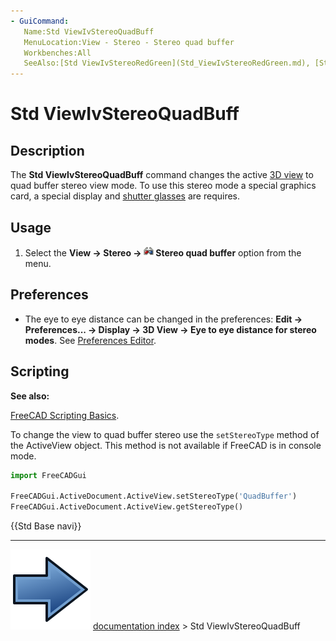 ```yaml
---
- GuiCommand:
   Name:Std ViewIvStereoQuadBuff
   MenuLocation:View - Stereo - Stereo quad buffer
   Workbenches:All
   SeeAlso:[Std ViewIvStereoRedGreen](Std_ViewIvStereoRedGreen.md), [Std ViewIvStereoInterleavedRows](Std_ViewIvStereoInterleavedRows.md), [Std ViewIvStereoInterleavedColumns](Std_ViewIvStereoInterleavedColumns.md), [Std ViewIvStereoOff](Std_ViewIvStereoOff.md)
---
```


# Std ViewIvStereoQuadBuff

## Description

The **Std ViewIvStereoQuadBuff** command changes the active [3D view](3D_view.md) to quad buffer stereo view mode. To use this stereo mode a special graphics card, a special display and [shutter glasses](https://en.wikipedia.org/wiki/Active_shutter_3D_system) are requires.

## Usage

1.  Select the **View → Stereo → <img src="images/Std_ViewIvStereoQuadBuff.svg" width=16px> Stereo quad buffer** option from the menu.

## Preferences

-   The eye to eye distance can be changed in the preferences: **Edit → Preferences... → Display → 3D View → Eye to eye distance for stereo modes**. See [Preferences Editor](Preferences_Editor#3D_View.md).

## Scripting


**See also:**

[FreeCAD Scripting Basics](FreeCAD_Scripting_Basics.md).

To change the view to quad buffer stereo use the `setStereoType` method of the ActiveView object. This method is not available if FreeCAD is in console mode.

 
```python
import FreeCADGui

FreeCADGui.ActiveDocument.ActiveView.setStereoType('QuadBuffer')
FreeCADGui.ActiveDocument.ActiveView.getStereoType()
```




 {{Std Base navi}}



---
![](images/Button_right.svg) [documentation index](../README.md) > Std ViewIvStereoQuadBuff
